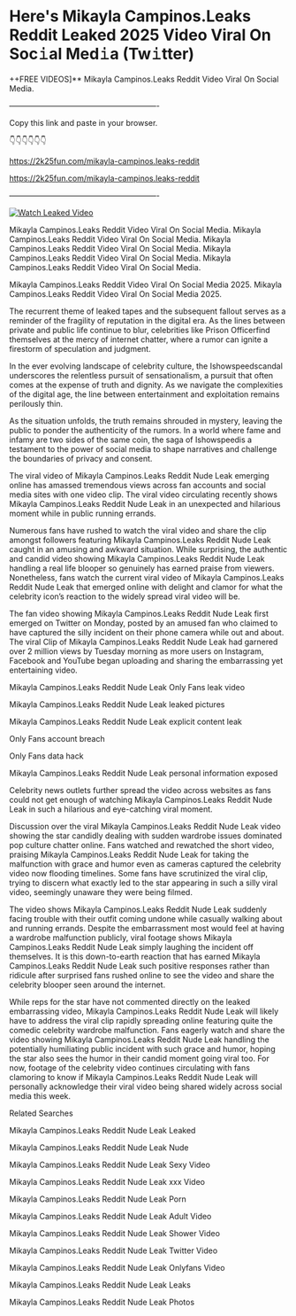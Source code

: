 # Here's Mikayla Campinos.Leaks Reddit Leaked 2025 Video Viral On Soc𝚒al Med𝚒a (Tw𝚒tter)

++FREE VIDEOS]** Mikayla Campinos.Leaks Reddit Video Viral On Social Media.

———————————————————-

Copy this link and paste in your browser.

👇👇👇👇👇👇

https://2k25fun.com/mikayla-campinos.leaks-reddit

https://2k25fun.com/mikayla-campinos.leaks-reddit

———————————————————-

[![Watch Leaked Video](https://miro.medium.com/v2/resize:fit:828/format:webp/1*cilzJN44JGOrTw9NJCrNHA.gif "Watch Leaked Video")](https://2k25fun.com/mikayla-campinos.leaks-reddit)

Mikayla Campinos.Leaks Reddit Video Viral On Social Media. Mikayla Campinos.Leaks Reddit Video Viral On Social Media. Mikayla Campinos.Leaks Reddit Video Viral On Social Media. Mikayla Campinos.Leaks Reddit Video Viral On Social Media. Mikayla Campinos.Leaks Reddit Video Viral On Social Media.

Mikayla Campinos.Leaks Reddit Video Viral On Social Media 2025. Mikayla Campinos.Leaks Reddit Video Viral On Social Media 2025.

The recurrent theme of leaked tapes and the subsequent fallout serves as a reminder of the fragility of reputation in the digital era. As the lines between private and public life continue to blur, celebrities like Prison Officerfind themselves at the mercy of internet chatter, where a rumor can ignite a firestorm of speculation and judgment.

In the ever evolving landscape of celebrity culture, the Ishowspeedscandal underscores the relentless pursuit of sensationalism, a pursuit that often comes at the expense of truth and dignity. As we navigate the complexities of the digital age, the line between entertainment and exploitation remains perilously thin.

As the situation unfolds, the truth remains shrouded in mystery, leaving the public to ponder the authenticity of the rumors. In a world where fame and infamy are two sides of the same coin, the saga of Ishowspeedis a testament to the power of social media to shape narratives and challenge the boundaries of privacy and consent.

The viral video of Mikayla Campinos.Leaks Reddit Nude Leak emerging online has amassed tremendous views across fan accounts and social media sites with one video clip. The viral video circulating recently shows Mikayla Campinos.Leaks Reddit Nude Leak in an unexpected and hilarious moment while in public running errands.

Numerous fans have rushed to watch the viral video and share the clip amongst followers featuring Mikayla Campinos.Leaks Reddit Nude Leak caught in an amusing and awkward situation. While surprising, the authentic and candid video showing Mikayla Campinos.Leaks Reddit Nude Leak handling a real life blooper so genuinely has earned praise from viewers. Nonetheless, fans watch the current viral video of Mikayla Campinos.Leaks Reddit Nude Leak that emerged online with delight and clamor for what the celebrity icon’s reaction to the widely spread viral video will be.

The fan video showing Mikayla Campinos.Leaks Reddit Nude Leak first emerged on Twitter on Monday, posted by an amused fan who claimed to have captured the silly incident on their phone camera while out and about. The viral Clip of Mikayla Campinos.Leaks Reddit Nude Leak had garnered over 2 million views by Tuesday morning as more users on Instagram, Facebook and YouTube began uploading and sharing the embarrassing yet entertaining video.

Mikayla Campinos.Leaks Reddit Nude Leak Only Fans leak video

Mikayla Campinos.Leaks Reddit Nude Leak leaked pictures

Mikayla Campinos.Leaks Reddit Nude Leak explicit content leak

Only Fans account breach

Only Fans data hack

Mikayla Campinos.Leaks Reddit Nude Leak personal information exposed

Celebrity news outlets further spread the video across websites as fans could not get enough of watching Mikayla Campinos.Leaks Reddit Nude Leak in such a hilarious and eye-catching viral moment.

Discussion over the viral Mikayla Campinos.Leaks Reddit Nude Leak video showing the star candidly dealing with sudden wardrobe issues dominated pop culture chatter online. Fans watched and rewatched the short video, praising Mikayla Campinos.Leaks Reddit Nude Leak for taking the malfunction with grace and humor even as cameras captured the celebrity video now flooding timelines. Some fans have scrutinized the viral clip, trying to discern what exactly led to the star appearing in such a silly viral video, seemingly unaware they were being filmed.

The video shows Mikayla Campinos.Leaks Reddit Nude Leak suddenly facing trouble with their outfit coming undone while casually walking about and running errands. Despite the embarrassment most would feel at having a wardrobe malfunction publicly, viral footage shows Mikayla Campinos.Leaks Reddit Nude Leak simply laughing the incident off themselves. It is this down-to-earth reaction that has earned Mikayla Campinos.Leaks Reddit Nude Leak such positive responses rather than ridicule after surprised fans rushed online to see the video and share the celebrity blooper seen around the internet.

While reps for the star have not commented directly on the leaked embarrassing video, Mikayla Campinos.Leaks Reddit Nude Leak will likely have to address the viral clip rapidly spreading online featuring quite the comedic celebrity wardrobe malfunction. Fans eagerly watch and share the video showing Mikayla Campinos.Leaks Reddit Nude Leak handling the potentially humiliating public incident with such grace and humor, hoping the star also sees the humor in their candid moment going viral too. For now, footage of the celebrity video continues circulating with fans clamoring to know if Mikayla Campinos.Leaks Reddit Nude Leak will personally acknowledge their viral video being shared widely across social media this week.

Related Searches

Mikayla Campinos.Leaks Reddit Nude Leak Leaked

Mikayla Campinos.Leaks Reddit Nude Leak Nude

Mikayla Campinos.Leaks Reddit Nude Leak Sexy Video

Mikayla Campinos.Leaks Reddit Nude Leak xxx Video

Mikayla Campinos.Leaks Reddit Nude Leak Porn

Mikayla Campinos.Leaks Reddit Nude Leak Adult Video

Mikayla Campinos.Leaks Reddit Nude Leak Shower Video

Mikayla Campinos.Leaks Reddit Nude Leak Twitter Video

Mikayla Campinos.Leaks Reddit Nude Leak Onlyfans Video

Mikayla Campinos.Leaks Reddit Nude Leak Leaks

Mikayla Campinos.Leaks Reddit Nude Leak Photos